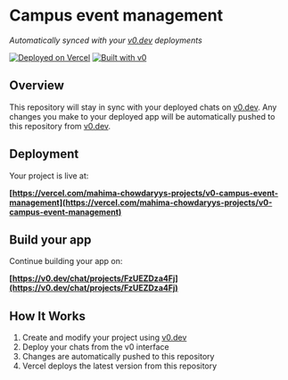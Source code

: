 # Campus event management

*Automatically synced with your [v0.dev](https://v0.dev) deployments*

[![Deployed on Vercel](https://img.shields.io/badge/Deployed%20on-Vercel-black?style=for-the-badge&logo=vercel)](https://vercel.com/mahima-chowdaryys-projects/v0-campus-event-management)
[![Built with v0](https://img.shields.io/badge/Built%20with-v0.dev-black?style=for-the-badge)](https://v0.dev/chat/projects/FzUEZDza4Fj)

## Overview

This repository will stay in sync with your deployed chats on [v0.dev](https://v0.dev).
Any changes you make to your deployed app will be automatically pushed to this repository from [v0.dev](https://v0.dev).

## Deployment

Your project is live at:

**[https://vercel.com/mahima-chowdaryys-projects/v0-campus-event-management](https://vercel.com/mahima-chowdaryys-projects/v0-campus-event-management)**

## Build your app

Continue building your app on:

**[https://v0.dev/chat/projects/FzUEZDza4Fj](https://v0.dev/chat/projects/FzUEZDza4Fj)**

## How It Works

1. Create and modify your project using [v0.dev](https://v0.dev)
2. Deploy your chats from the v0 interface
3. Changes are automatically pushed to this repository
4. Vercel deploys the latest version from this repository
